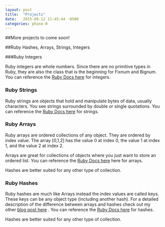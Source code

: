 ```yaml
---
layout: post
title:  "Projects"
date:   2015-09-12 11:45:44 -0500
categories: phase-0
---
```


##More projects to come soon!

##Ruby Hashes, Arrays, Strings, Integers

###Ruby Integers

Ruby integers are whole numbers.  Since there are no primitive types in Ruby, they are also the class that is the beginning for Fixnum and Bignum.  You can reference the [Ruby Docs here](http://ruby-doc.org/core-2.2.0/Integer.html) for integers.

### Ruby Strings

Ruby strings are objects that hold and manipulate bytes of data, usually characters. You see strings surrounded by double or single quotations. You can reference the [Ruby Docs here](http://ruby-doc.org/core-2.2.0/String.html) for strings.

### Ruby Arrays

Ruby arrays are ordered collections of any object.  They are ordered by index value. The array [0,1,2] has the value 0 at index 0, the value 1 at index 1, and the value 2 at index 2.

Arrays are great for collections of objects where you just want to store an ordered list. You can reference the [Ruby Docs here](http://ruby-doc.org/core-2.2.0/Array.html) here for arrays.

Hashes are better suited for any other type of collection.

### Ruby Hashes

Ruby hashes are much like Arrays instead the index values are called keys.  These keys can be any object type (including another hash). For a detailed description of the difference between arrays and hashes check out my other [blog post here](../blog/arrays-hashes.html) . You can reference the [Ruby Docs here](http://ruby-doc.org/core-2.2.2/Hash.html) for hashes.

Hashes are better suited for any other type of collection. 
